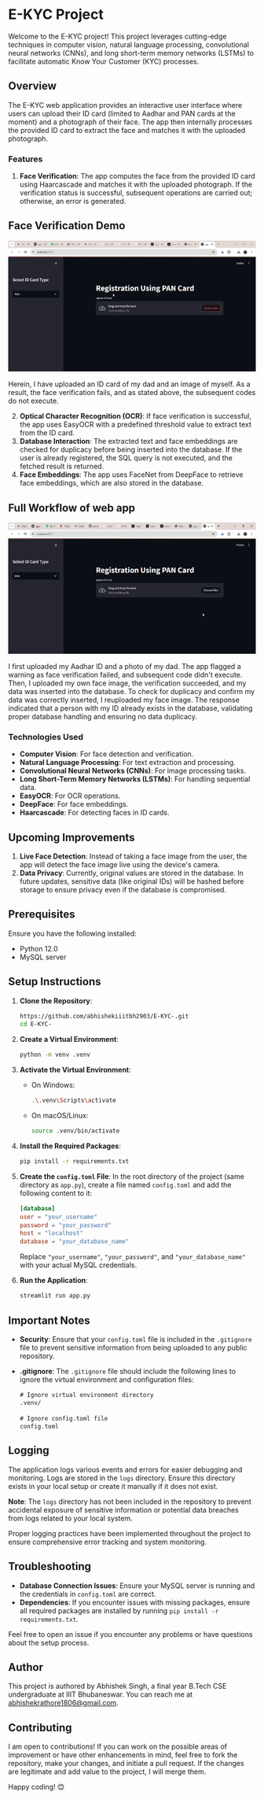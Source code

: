 # E-KYC Project
Welcome to the E-KYC project! This project leverages cutting-edge techniques in computer vision, natural language processing, convolutional neural networks (CNNs), and long short-term memory networks (LSTMs) to facilitate automatic Know Your Customer (KYC) processes. 

## Overview

The E-KYC web application provides an interactive user interface where users can upload their ID card (limited to Aadhar and PAN cards at the moment) and a photograph of their face. The app then internally processes the provided ID card to extract the face and matches it with the uploaded photograph. 

### Features

1. **Face Verification**: The app computes the face from the provided ID card using Haarcascade and matches it with the uploaded photograph. If the verification status is successful, subsequent operations are carried out; otherwise, an error is generated.
   
## Face Verification Demo

![E-KYC-FACE VERIFICATION DEMO](https://github.com/abhishekiiitbh2903/E-KYC-/blob/main/assets/Face%20Verification.gif)


Herein, I have uploaded an ID card of my dad and an image of myself. As a result, the face verification fails, and as stated above, the subsequent codes do not execute.

2. **Optical Character Recognition (OCR)**: If face verification is successful, the app uses EasyOCR with a predefined threshold value to extract text from the ID card.
3. **Database Interaction**: The extracted text and face embeddings are checked for duplicacy before being inserted into the database. If the user is already registered, the SQL query is not executed, and the fetched result is returned.
4. **Face Embeddings**: The app uses FaceNet from DeepFace to retrieve face embeddings, which are also stored in the database.

## Full Workflow of web app

![Full Workflow](https://github.com/abhishekiiitbh2903/E-KYC-/blob/main/assets/Full%20Workflow.gif)

I first uploaded my Aadhar ID and a photo of my dad. The app flagged a warning as face verification failed, and subsequent code didn't execute. Then, I uploaded my own face image, the verification succeeded, and my data was inserted into the database. To check for duplicacy and confirm my data was correctly inserted, I reuploaded my face image. The response indicated that a person with my ID already exists in the database, validating proper database handling and ensuring no data duplicacy.


### Technologies Used

- **Computer Vision**: For face detection and verification.
- **Natural Language Processing**: For text extraction and processing.
- **Convolutional Neural Networks (CNNs)**: For image processing tasks.
- **Long Short-Term Memory Networks (LSTMs)**: For handling sequential data.
- **EasyOCR**: For OCR operations.
- **DeepFace**: For face embeddings.
- **Haarcascade**: For detecting faces in ID cards.

## Upcoming Improvements

1. **Live Face Detection**: Instead of taking a face image from the user, the app will detect the face image live using the device's camera.
2. **Data Privacy**: Currently, original values are stored in the database. In future updates, sensitive data (like original IDs) will be hashed before storage to ensure privacy even if the database is compromised.

## Prerequisites

Ensure you have the following installed:
- Python 12.0
- MySQL server

## Setup Instructions

1. **Clone the Repository**:
    ```sh
    https://github.com/abhishekiiitbh2903/E-KYC-.git
    cd E-KYC-
    ```

2. **Create a Virtual Environment**:
    ```sh
    python -m venv .venv 
    ```

3. **Activate the Virtual Environment**:
    - On Windows:
      ```sh
      .\.venv\Scripts\activate
      ```
    - On macOS/Linux:
      ```sh
      source .venv/bin/activate
      ```

4. **Install the Required Packages**:
    ```sh
    pip install -r requirements.txt
    ```

5. **Create the `config.toml` File**:
    In the root directory of the project (same directory as `app.py`), create a file named `config.toml` and add the following content to it:

    ```toml
    [database]
    user = "your_username"
    password = "your_password"
    host = "localhost"
    database = "your_database_name"
    ```

    Replace `"your_username"`, `"your_password"`, and `"your_database_name"` with your actual MySQL credentials.

6. **Run the Application**:
    ```sh
    streamlit run app.py
    ```

## Important Notes

- **Security**: Ensure that your `config.toml` file is included in the `.gitignore` file to prevent sensitive information from being uploaded to any public repository.

- **.gitignore**: The `.gitignore` file should include the following lines to ignore the virtual environment and configuration files:

    ```plaintext
    # Ignore virtual environment directory
    .venv/
    
    # Ignore config.toml file
    config.toml
    ```

## Logging

The application logs various events and errors for easier debugging and monitoring. Logs are stored in the `logs` directory. Ensure this directory exists in your local setup or create it manually if it does not exist.

**Note**: The `logs` directory has not been included in the repository to prevent accidental exposure of sensitive information or potential data breaches from logs related to your local system.

Proper logging practices have been implemented throughout the project to ensure comprehensive error tracking and system monitoring.


## Troubleshooting

- **Database Connection Issues**: Ensure your MySQL server is running and the credentials in `config.toml` are correct.
- **Dependencies**: If you encounter issues with missing packages, ensure all required packages are installed by running `pip install -r requirements.txt`.

Feel free to open an issue if you encounter any problems or have questions about the setup process.


## Author

This project is authored by Abhishek Singh, a final year B.Tech CSE undergraduate at IIIT Bhubaneswar. You can reach me at abhishekrathore1806@gmail.com.

## Contributing

I am open to contributions! If you can work on the possible areas of improvement or have other enhancements in mind, feel free to fork the repository, make your changes, and initiate a pull request. If the changes are legitimate and add value to the project, I will merge them.

Happy coding! 😊
